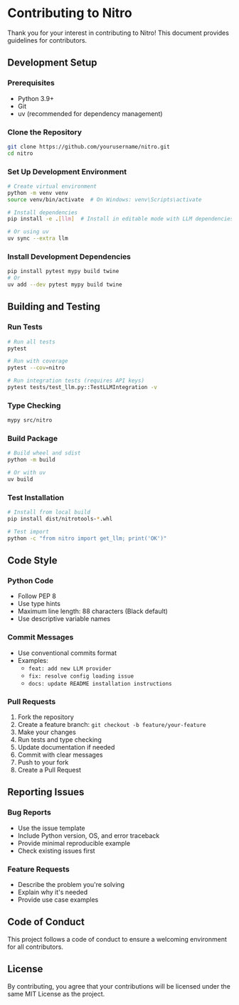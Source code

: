 # Contributing to Nitro

Thank you for your interest in contributing to Nitro! This document provides guidelines for contributors.

## Development Setup

### Prerequisites
- Python 3.9+
- Git
- uv (recommended for dependency management)

### Clone the Repository
```bash
git clone https://github.com/yourusername/nitro.git
cd nitro
```

### Set Up Development Environment
```bash
# Create virtual environment
python -m venv venv
source venv/bin/activate  # On Windows: venv\Scripts\activate

# Install dependencies
pip install -e .[llm]  # Install in editable mode with LLM dependencies

# Or using uv
uv sync --extra llm
```

### Install Development Dependencies
```bash
pip install pytest mypy build twine
# Or
uv add --dev pytest mypy build twine
```

## Building and Testing

### Run Tests
```bash
# Run all tests
pytest

# Run with coverage
pytest --cov=nitro

# Run integration tests (requires API keys)
pytest tests/test_llm.py::TestLLMIntegration -v
```

### Type Checking
```bash
mypy src/nitro
```

### Build Package
```bash
# Build wheel and sdist
python -m build

# Or with uv
uv build
```

### Test Installation
```bash
# Install from local build
pip install dist/nitrotools-*.whl

# Test import
python -c "from nitro import get_llm; print('OK')"
```

## Code Style

### Python Code
- Follow PEP 8
- Use type hints
- Maximum line length: 88 characters (Black default)
- Use descriptive variable names

### Commit Messages
- Use conventional commits format
- Examples:
  - `feat: add new LLM provider`
  - `fix: resolve config loading issue`
  - `docs: update README installation instructions`

### Pull Requests
1. Fork the repository
2. Create a feature branch: `git checkout -b feature/your-feature`
3. Make your changes
4. Run tests and type checking
5. Update documentation if needed
6. Commit with clear messages
7. Push to your fork
8. Create a Pull Request

## Reporting Issues

### Bug Reports
- Use the issue template
- Include Python version, OS, and error traceback
- Provide minimal reproducible example
- Check existing issues first

### Feature Requests
- Describe the problem you're solving
- Explain why it's needed
- Provide use case examples

## Code of Conduct

This project follows a code of conduct to ensure a welcoming environment for all contributors.

## License

By contributing, you agree that your contributions will be licensed under the same MIT License as the project.
